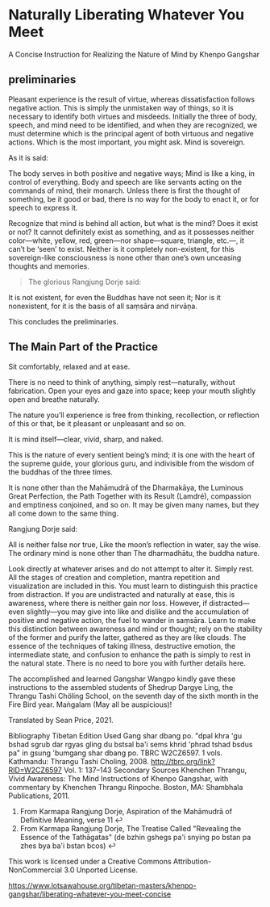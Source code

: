 # Naturally Liberating Whatever You Meet

A Concise Instruction for Realizing the Nature of Mind
by Khenpo Gangshar

## preliminaries

Pleasant experience is the result of virtue, whereas dissatisfaction follows negative
action. This is simply the unmistaken way of things, so it is necessary to identify
both virtues and misdeeds. Initially the three of body, speech, and mind need to be
identified, and when they are recognized, we must determine which is the principal
agent of both virtuous and negative actions. Which is the most important, you might
ask. Mind is sovereign. 

As it is said:

The body serves in both positive and negative ways;
Mind is like a king, in control of everything.
Body and speech are like servants acting on the commands of mind, their monarch.
Unless there is first the thought of something, be it good or bad, there is no way for
the body to enact it, or for speech to express it.

Recognize that mind is behind all action, but what is the mind? Does it exist or not?
It cannot definitely exist as something, and as it possesses neither color—white,
yellow, red, green—nor shape—square, triangle, etc.—, it can’t be ‘seen’ to exist.
Neither is it completely non-existent, for this sovereign-like consciousness is none
other than one’s own unceasing thoughts and memories. 

> The glorious Rangjung Dorje said:

It is not existent, for even the Buddhas have not seen it;
Nor is it nonexistent, for it is the basis of all saṃsāra and nirvāṇa.

This concludes the preliminaries.

## The Main Part of the Practice

Sit comfortably, relaxed and at ease. 

There is no need to think of anything, simply
rest—naturally, without fabrication. Open your eyes and gaze into space; keep your
mouth slightly open and breathe naturally. 

The nature you’ll experience is free from
thinking, recollection, or reflection of this or that, be it pleasant or unpleasant and so
on. 

It is mind itself—clear, vivid, sharp, and naked. 

This is the nature of every sentient being’s mind; it is one with the heart of the supreme guide, your glorious
guru, and indivisible from the wisdom of the buddhas of the three times. 

It is none other than the Mahāmudrā of the Dharmakāya, the Luminous Great Perfection, the
Path Together with its Result (Lamdré), compassion and emptiness conjoined, and so
on. It may be given many names, but they all come down to the same thing.

Rangjung Dorje said:

All is neither false nor true,
Like the moon’s reflection in water, say the wise.
The ordinary mind is none other than
The dharmadhātu, the buddha nature.

Look directly at whatever arises and do not attempt to alter it. Simply rest. All the
stages of creation and completion, mantra repetition and visualization are included
in this. You must learn to distinguish this practice from distraction. If you are
undistracted and naturally at ease, this is awareness, where there is neither gain nor
loss. However, if distracted—even slightly—you may give into like and dislike and
the accumulation of positive and negative action, the fuel to wander in saṃsāra.
Learn to make this distinction between awareness and mind or thought; rely on the
stability of the former and purify the latter, gathered as they are like clouds.
The essence of the techniques of taking illness, destructive emotion, the intermediate
state, and confusion to enhance the path is simply to rest in the natural state.
There is no need to bore you with further details here.

The accomplished and learned Gangshar Wangpo kindly gave these instructions to the
assembled students of Shedrup Dargye Ling, the Thrangu Tashi Chöling School, on the
seventh day of the sixth month in the Fire Bird year. Maṅgalam (May all be
auspicious)!

Translated by Sean Price, 2021.

Bibliography
Tibetan Edition Used
Gang shar dbang po. "dpal khra 'gu bshad sgrub dar rgyas gling du bstsal ba'i sems
khrid 'phrad tshad bsdus pa" in gsung 'bumgang shar dbang po. TBRC W2CZ6597. 1
vols. Kathmandu: Thrangu Tashi Choling, 2008. http://tbrc.org/link?RID=W2CZ6597
Vol. 1: 137–143
Secondary Sources
Khenchen Thrangu, Vivid Awareness: The Mind Instructions of Khenpo Gangshar, with
commentary by Khenchen Thrangu Rinpoche. Boston, MA: Shambhala Publications,
2011.

1. From Karmapa Rangjung Dorje, Aspiration of the Mahāmudrā of Definitive
Meaning, verse 11 ↩
2. From Karmapa Rangjung Dorje, The Treatise Called "Revealing the Essence of
the Tathāgatas" (de bzhin gshegs pa'i snying po bstan pa zhes bya ba'i bstan
bcos) ↩

This work is licensed under a Creative Commons Attribution-NonCommercial 3.0 Unported License.

<https://www.lotsawahouse.org/tibetan-masters/khenpo-gangshar/liberating-whatever-you-meet-concise>


